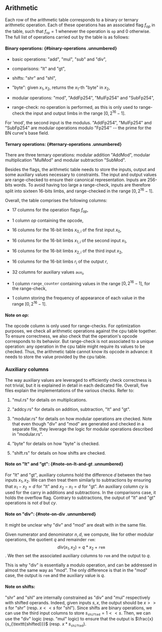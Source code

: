 ## Arithmetic

Each row of the arithmetic table corresponds to a binary or ternary
arithmetic operation. Each of these operations has an associated flag
$f_{op}$ in the table, such that $f_{\texttt{op}} = 1$ whenever the
operation is $\texttt{op}$ and 0 otherwise. The full list of operations
carried out by the table is as follows:

#### Binary operations: {#binary-operations .unnumbered}

-   basic operations: "add", "mul", "sub" and "div",

-   comparisons: "lt" and "gt",

-   shifts: "shr" and "shl",

-   "byte": given $x_1, x_2$, returns the $x_1$-th "byte" in $x_2$,

-   modular operations: "mod", "AddFp254", "MulFp254" and "SubFp254",

-   range-check: no operation is performed, as this is only used to
    range-check the input and output limbs in the range
    \[$0, 2^{16} - 1$\].

For 'mod', the second input is the modulus. "AddFp254", "MulFp254" and
"SubFp254" are modular operations modulo "Fp254'' -- the prime for the
BN curve's base field.

#### Ternary operations: {#ternary-operations .unnumbered}

There are three ternary operations: modular addition "AddMod", modular
multiplication "MulMod" and modular subtraction "SubMod".

Besides the flags, the arithmetic table needs to store the inputs,
output and some auxiliary values necessary to constraints. The input and
output values are range-checked to ensure their canonical
representation. Inputs are 256-bits words. To avoid having too large a
range-check, inputs are therefore split into sixteen 16-bits limbs, and
range-checked in the range $[0, 2^{16}-1]$.

Overall, the table comprises the following columns:

-   17 columns for the operation flags $f_{op}$,

-   1 column $op$ containing the opcode,

-   16 columns for the 16-bit limbs $x_{0, i}$ of the first input
    $x_{0}$,

-   16 columns for the 16-bit limbs $x_{1, i}$ of the second input
    $x_{1}$,

-   16 columns for the 16-bit limbs $x_{2, i}$ of the third input
    $x_{2}$,

-   16 columns for the 16-bit limbs $r_i$ of the output $r$,

-   32 columns for auxiliary values $\texttt{aux}_i$,

-   1 column $\texttt{range\_counter}$ containing values in the range
    \[$0, 2^{16}-1$\], for the range-check,

-   1 column storing the frequency of appearance of each value in the
    range $[0, 2^{16} - 1]$.

#### Note on $op$:

The opcode column is only used for range-checks. For optimization
purposes, we check all arithmetic operations against the cpu table
together. To ensure correctness, we also check that the operation's
opcode corresponds to its behavior. But range-check is not associated to
a unique operation: any operation in the cpu table might require its
values to be checked. Thus, the arithmetic table cannot know its opcode
in advance: it needs to store the value provided by the cpu table.

### Auxiliary columns

The way auxiliary values are leveraged to efficiently check correctness
is not trivial, but it is explained in detail in each dedicated file.
Overall, five files explain the implementations of the various checks.
Refer to:

1.  "mul.rs" for details on multiplications.

2.  "addcy.rs" for details on addition, subtraction, "lt" and "gt".

3.  "modular.rs" for details on how modular operations are checked. Note
    that even though "div" and "mod" are generated and checked in a
    separate file, they leverage the logic for modular operations
    described in "modular.rs".

4.  "byte" for details on how "byte" is checked.

5.  "shift.rs" for details on how shifts are checked.

#### Note on "lt" and "gt": {#note-on-lt-and-gt .unnumbered}

For "lt" and "gt", auxiliary columns hold the difference $d$ between the
two inputs $x_1, x_2$. We can then treat them similarly to subtractions
by ensuring that $x_1 - x_2 = d$ for "lt" and $x_2 - x_1 = d$ for "gt".
An auxiliary column $cy$ is used for the carry in additions and
subtractions. In the comparisons case, it holds the overflow flag.
Contrary to subtractions, the output of "lt" and "gt" operations is not
$d$ but $cy$.

#### Note on "div": {#note-on-div .unnumbered}

It might be unclear why "div" and "mod" are dealt with in the same file.

Given numerator and denominator $n, d$, we compute, like for other
modular operations, the quotient $q$ and remainder $\texttt{rem}$:
$$div(x_1, x_2) = q * x_2 + \texttt{rem}$$. We then set the associated
auxiliary columns to $\texttt{rem}$ and the output to $q$.

This is why "div" is essentially a modulo operation, and can be
addressed in almost the same way as "mod". The only difference is that
in the "mod" case, the output is $\texttt{rem}$ and the auxiliary value
is $q$.

#### Note on shifts:

"shr" and "shl" are internally constrained as "div" and "mul"
respectively with shifted operands. Indeed, given inputs $s, x$, the
output should be $x >> s$ for "shr" (resp. $x << s$ for "shl"). Since
shifts are binary operations, we can use the third input columns to
store $s_{\texttt{shifted}} = 1 << s$. Then, we can use the "div" logic
(resp. "mul" logic) to ensure that the output is
$\frac{x}{s_{\texttt{shifted}}}$ (resp. $x * s_{\texttt{shifted}}$).